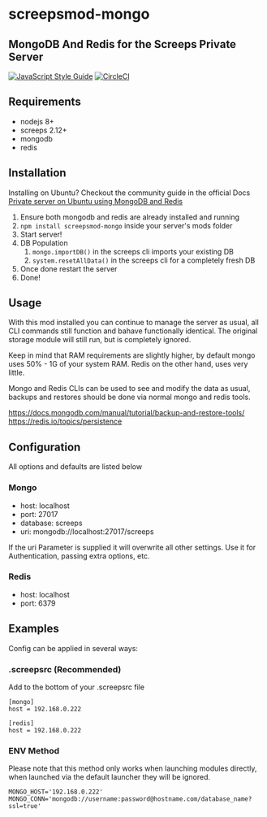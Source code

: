 # screepsmod-mongo

## MongoDB And Redis for the Screeps Private Server

[![JavaScript Style Guide](https://img.shields.io/badge/code_style-standard-brightgreen.svg)](https://standardjs.com)
[![CircleCI](https://circleci.com/gh/ScreepsMods/screepsmod-mongo/tree/master.svg?style=shield)](https://circleci.com/gh/ScreepsMods/screepsmod-mongo/tree/master)

## Requirements

* nodejs 8+
* screeps 2.12+
* mongodb
* redis

## Installation

Installing on Ubuntu? Checkout the community guide in the official Docs [Private server on Ubuntu using MongoDB and Redis](http://docs.screeps.com/contributed/ps_ubuntu.html)

1. Ensure both mongodb and redis are already installed and running
2. `npm install screepsmod-mongo` inside your server's mods folder
3. Start server!  
4. DB Population
    1. `mongo.importDB()` in the screeps cli imports your existing DB
    2. `system.resetAllData()` in the screeps cli for a completely fresh DB
5. Once done restart the server
6. Done! 

## Usage

With this mod installed you can continue to manage the server as usual,
all CLI commands still function and bahave functionally identical.
The original storage module will still run, but is completely ignored.

Keep in mind that RAM requirements are slightly higher, by default mongo
uses 50% - 1G of your system RAM. Redis on the other hand, uses very little.

Mongo and Redis CLIs can be used to see and modify the data as usual,
backups and restores should be done via normal mongo and redis tools.

https://docs.mongodb.com/manual/tutorial/backup-and-restore-tools/  
https://redis.io/topics/persistence

## Configuration

All options and defaults are listed below

### Mongo

* host: localhost
* port: 27017
* database: screeps
* uri: mongodb://localhost:27017/screeps

If the uri Parameter is supplied it will overwrite all other settings. Use it for Authentication, passing extra options, etc.

### Redis

* host: localhost
* port: 6379

## Examples

Config can be applied in several ways:

### .screepsrc (Recommended)

Add to the bottom of your .screepsrc file
```
[mongo]
host = 192.168.0.222

[redis]
host = 192.168.0.222
```

### ENV Method

Please note that this method only works when launching modules directly, when launched via the default launcher they will be ignored.

```
MONGO_HOST='192.168.0.222'
MONGO_CONN='mongodb://username:password@hostname.com/database_name?ssl=true'
```
